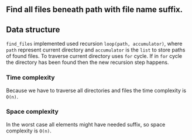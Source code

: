 ## Find all files beneath path with file name suffix.

## Data structure
`find_files` implemented used recursion `loop(path, accumulator)`, where `path` represent current directory and `accumulator` is
the `list` to store paths of found files. To traverse current directory uses `for` cycle. If in `for` cycle the directory has
been found then the new recursion step happens. 

### Time complexity
Because we have to traverse all directories and files the time complexity is `O(n)`.

### Space complexity
In the worst case all elements might have needed suffix, so space complexity is `O(n)`.